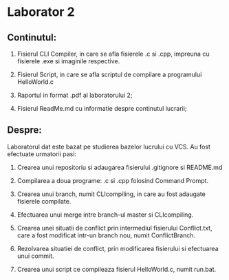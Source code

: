 # Laborator 2

Continutul:
----------------------------------------------------------------------
1. Fisierul CLI Compiler, in care se afla fisierele .c si .cpp, impreuna
   cu fisierele .exe si imaginile respective.

2. Fisierul Script, in care se afla scriptul de compilare a programului
   HelloWorld.c
   
3. Raportul in format .pdf al laboratorului 2;

4. Fisierul ReadMe.md cu informatie despre continutul lucrarii;

Despre:
----------------------------------------------------------------------
Laboratorul dat este bazat pe studierea bazelor lucrului cu VCS.
Au fost efectuate urmatorii pasi:
  
  1. Crearea unui repositoriu si adaugarea fisierului .gitignore si README.md

  2. Compilarea a doua programe: .c si .cpp folosind Command Prompt.

  3. Crearea unui branch, numit CLIcompiling, in care au fost adaugate
     fisierele compilate.
	 
  4. Efectuarea unui merge intre branch-ul master si CLIcompiling.
  
  5. Crearea unei situatii de conflict prin intermediul fisierului Conflict.txt,
     care a fost modificat intr-un branch nou, numit ConflictBranch.
	 
  6. Rezolvarea situatiei de conflict, prin modificarea fisierului si efectuarea
     unui commit.
	 
  7. Crearea unui script ce compileaza fisierul HelloWorld.c, numit run.bat.


   